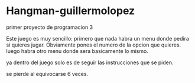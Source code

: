 # Hangman-guillermolopez
primer proyecto de programacion 3

Este juego es muy sencillo:
  primero que nada habra un menu donde pedira si quieres jugar. Obviamente pones el numero de la opcion que quieres.
  luego habra otro menu donde sera basicamente lo mismo.
  
  
  ya dentro del juego solo es de seguir las instrucciones que se piden.
  
  se pierde al equivocarse 6 veces.
